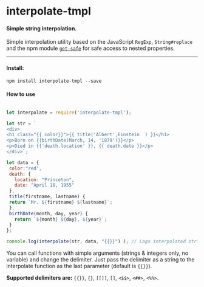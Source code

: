 # interpolate-tmpl
#### Simple string interpolation.

Simple interpolation utility based on the JavaScript `RegExp`, `String#replace` and the npm module [`get-safe`](https://www.npmjs.com/package/get-safe "npm module get-safe") for safe access to nested properties.
***
#### Install:
`npm install interpolate-tmpl --save`

#### How to use
 ```JavaScript

let interpolate = require('interpolate-tmpl');

let str = `
<div>
 <h1 class="{{ color}}">{{ title('Albert',Einstein  ) }}</h1>
 <p>Born on {{birthDate(March, 14, '1879')}}</p>
 <p>Died in {{'death.location' }}, {{ death.date }}</p>
</div>`;

let data = {
  color:"red",
  death: {
    location: "Princeton",
    date: "April 18, 1955"
  },
  title(firstname, lastname) {
  return `Mr. ${firstname} ${lastname}`;
  },
  birthDate(month, day, year) {
    return `${month} ${day}, ${year}`;
  }
};

console.log(interpolate(str, data, "{{}}") ); // Logs interpolated string
```

You can call functions with simple arguments (strings & integers only, no variable) and change the delimiter. Just pass the delimiter as a string to the interpolate function as the last parameter (default is `{{}}`).

**Supported delimiters are:** `{{}}`, `{}`, `[[]]`, `[]`, `<$$>`, `<##>`, `<%%>`.
